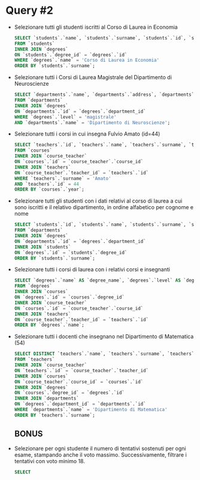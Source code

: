# Query #2
- Selezionare tutti gli studenti iscritti al Corso di Laurea in Economia
    ```sql
    SELECT `students`.`name`, `students`.`surname`, `students`.`id`, `students`.`registration_number`, `degrees`.`name` AS `degree_program`  
    FROM `students`  
    INNER JOIN `degrees`  
    ON `students`.`degree_id` = `degrees`.`id`  
    WHERE `degrees`.`name` = 'Corso di Laurea in Economia'  
    ORDER BY `students`.`surname`; 
    ```
- Selezionare tutti i Corsi di Laurea Magistrale del Dipartimento di
Neuroscienze
    ```sql
    SELECT `departments`.`name`, `departments`.`address`, `departments`.`website`, `degrees`.`name` AS `degrees_name` , `degrees`.`level`  
    FROM `departments`  
    INNER JOIN `degrees`  
    ON `departments`.`id` = `degrees`.`department_id`  
    WHERE `degrees`.`level` = 'magistrale'  
    AND `departments`.`name` = 'Dipartimento di Neuroscienze'; 
    ```
- Selezionare tutti i corsi in cui insegna Fulvio Amato (id=44)
    ```sql
    SELECT `teachers`.`id`, `teachers`.`name`, `teachers`.`surname`, `teachers`.`email` , `courses`.`name` AS `course_name`, `courses`.`period`, `courses`.`year`, `courses`.`cfu`, `courses`.`description`  
    FROM `courses`  
    INNER JOIN `course_teacher`  
    ON `courses`.`id` = `course_teacher`.`course_id`  
    INNER JOIN `teachers`  
    ON `course_teacher`.`teacher_id` = `teachers`.`id`  
    WHERE `teachers`.`surname` = 'Amato'  
    AND `teachers`.`id` = 44
    ORDER BY `courses`.`year`;
    ```
- Selezionare tutti gli studenti con i dati relativi al corso di laurea a cui
sono iscritti e il relativo dipartimento, in ordine alfabetico per cognome e
nome
    ```sql
    SELECT `students`.`id`, `students`.`name`, `students`.`surname`, `students`.`registration_number`, `degrees`.`name` AS `degree_name`, `degrees`.`level`, `departments`.`name` AS `department_name`  
    FROM `departments`  
    INNER JOIN `degrees`  
    ON `departments`.`id` = `degrees`.`department_id`  
    INNER JOIN `students`  
    ON `degrees`.`id` = `students`.`degree_id`  
    ORDER BY `students`.`surname`;
    ```
- Selezionare tutti i corsi di laurea con i relativi corsi e insegnanti
    ```sql
    SELECT `degrees`.`name` AS `degree_name`, `degrees`.`level` AS `degree_level`, `degrees`.`email`, `courses`.`name` AS `course_name`, `courses`.`year`, `courses`.`period`, `teachers`.`name` AS `teacher_name`, `teachers`.`surname` AS `teacher_surname`, `teachers`.`office_address`, `teachers`.`phone`, `teachers`.`email`  
    FROM `degrees`  
    INNER JOIN `courses`  
    ON `degrees`.`id` = `courses`.`degree_id`  
    INNER JOIN `course_teacher`  
    ON `courses`.`id` = `course_teacher`.`course_id`  
    INNER JOIN `teachers`  
    ON `course_teacher`.`teacher_id` = `teachers`.`id`  
    ORDER BY `degrees`.`name`;
    ```
- Selezionare tutti i docenti che insegnano nel Dipartimento di
Matematica (54)
    ```sql
    SELECT DISTINCT `teachers`.`name`, `teachers`.`surname`, `teachers`.`phone`, `teachers`.`email`, `teachers`.`office_address`, `teachers`.`office_number`  
    FROM `teachers`  
    INNER JOIN `course_teacher`  
    ON `teachers`.`id` = `course_teacher`.`teacher_id`  
    INNER JOIN `courses`  
    ON `course_teacher`.`course_id` = `courses`.`id`  
    INNER JOIN `degrees`  
    ON `courses`.`degree_id` = `degrees`.`id`  
    INNER JOIN `departments`  
    ON `degrees`.`department_id` = `departments`.`id`  
    WHERE `departments`.`name` = 'Dipartimento di Matematica'  
    ORDER BY `teachers`.`surname`;
    ```
    ## BONUS
- Selezionare per ogni studente il numero di tentativi sostenuti
per ogni esame, stampando anche il voto massimo. Successivamente,
filtrare i tentativi con voto minimo 18.
    ```sql
    SELECT
    ```
